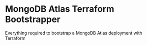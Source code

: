 # MongoDB Atlas Terraform Bootstrapper
Everything required to bootstrap a MongoDB Atlas deployment with Terraform
